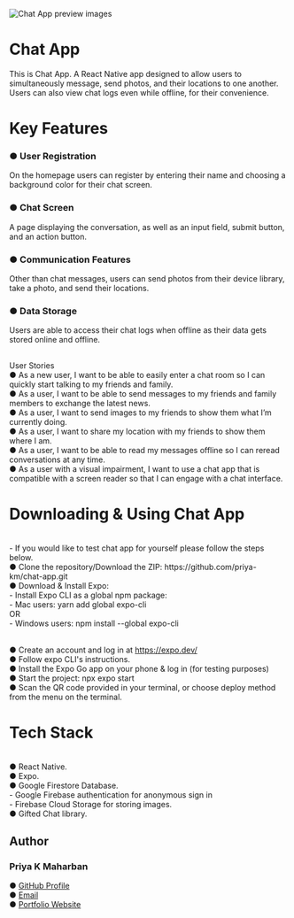 ![Chat App preview images](https://github.com/priya-km/chat-app/assets/118628757/027540f3-4d83-4033-aea8-d9295d1af82f)

# Chat App

This is Chat App. A React Native app designed to allow users to simultaneously message, send photos, and their locations to one another. Users can also view chat logs even while offline, for their convenience.<br>

<h1>Key Features</h1>
<h3> ● User Registration</h3> On the homepage users can register by entering their name and choosing a background color for their chat screen.<br>
<h3> ● Chat Screen</h3> A page displaying the conversation, as well as an input field, submit button, and an action button.<br>
<h3> ● Communication Features</h3> Other than chat messages, users can send photos from their device library, take a photo, and send their locations.<br>
<h3> ● Data Storage</h3> Users are able to access their chat logs when offline as their data gets stored online and offline.<br>

<h2></h2></h1>User Stories</h2><br>
● As a new user, I want to be able to easily enter a chat room so I can quickly start talking to my
friends and family.<br>
● As a user, I want to be able to send messages to my friends and family members to exchange
the latest news.<br>
● As a user, I want to send images to my friends to show them what I’m currently doing.<br>
● As a user, I want to share my location with my friends to show them where I am.<br>
● As a user, I want to be able to read my messages offline so I can reread conversations at any
time.<br>
● As a user with a visual impairment, I want to use a chat app that is compatible with a screen
reader so that I can engage with a chat interface.<br>

<h1>Downloading & Using Chat App</h1><br>
- If you would like to test chat app for yourself please follow the steps below.<br>
● Clone the repository/Download the ZIP: https://github.com/priya-km/chat-app.git <br>
● Download & Install Expo: <br>
- Install Expo CLI as a global npm package: <br>
            - Mac users: yarn add global expo-cli <br>
            OR <br>
            - Windows users: npm install --global expo-cli <br>
            <br>
                                                               
● Create an account and log in at https://expo.dev/ <br>
● Follow expo CLI's instructions. <br>
● Install the Expo Go app on your phone & log in (for testing purposes) <br>
● Start the project: npx expo start <br>
● Scan the QR code provided in your terminal, or choose deploy method from the menu on the terminal.  <br>

<h1>Tech Stack</h1><br>
● React Native.<br>
● Expo.<br>
● Google Firestore Database.<br>
        - Google Firebase authentication for anonymous sign in<br>
        - Firebase Cloud Storage for storing images.<br>
● Gifted Chat library.<br>

<h2>Author</h2>
<h3>Priya K Maharban</h3>

● [GitHub Profile](https://github.com/priya-km "Priya-Maharban GitHub profile link")
<br>
● [Email](mailto:priyakmaharban@gmail.com?subject=Hi% "Hi!")
<br>
● [Portfolio Website](https://priya-km.github.io/portfolio "Priya Maharban Portfolio website")
